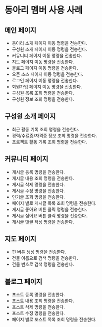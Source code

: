 # 동아리 멤버 사용 사례

## 메인 페이지

- 동아리 소개 페이지 이동 명령을 전송한다.
- 구성원 소개 페이지 이동 명령을 전송한다.
- 커뮤니티 페이지 이동 명령을 전송한다.
- 지도 페이지 이동 명령을 전송한다.
- 블로그 페이지 이동 명령을 전송한다.
- 오픈 소스 페이지 이동 명령을 전송한다.
- 로그인 페이지 이동 명령을 전송한다.
- 회원가입 페이지 이동 명령을 전송한다.
- 구성원 목록 조회 명령을 전송한다.
- 구성원 정보 조회 명령을 전송한다.

## 구성원 소개 페이지

- 최근 활동 기록 조회 명령을 전송한다.
- 경력/수료증/자격증 정보 조회 명령을 전송한다.
- 프로젝트 활동 기록 조회 명령을 전송한다.

## 커뮤니티 페이지

- 게시글 등록 명령을 전송한다.
- 게시글 내용 조회 명령을 전송한다.
- 게시글 삭제 명령을 전송한다.
- 게시글 수정 명령을 전송한다.
- 인기글 조회 명령을 전송한다.
- 페이지 별로 게시글 목록 조회 명령을 전송한다.
- 게시글 좋아요 버튼 클릭 명령을 전송한다.
- 게시글 싫어요 버튼 클릭 명령을 전송한다..
- 게시글 댓글 작성 명령을 전송한다.

## 지도 페이지

- 핀 버튼 생성 명령을 전송한다.
- 건물 이름으로 검색 명령을 전송한다.
- 건물 번호로 검색 명령을 전송한다.

## 블로그 페이지

- 포스트 등록 명령을 전송한다.
- 포스트 내용 조회 명령을 전송한다.
- 포스트 삭제 명령을 전송한다.
- 포스트 수정 명령을 전송한다.
- 페이지 별로 포스트 목록 조회 명령을 전송한다.
